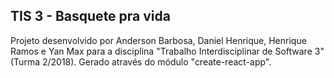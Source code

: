 ## TIS 3 - Basquete pra vida

Projeto desenvolvido por Anderson Barbosa, Daniel Henrique, Henrique Ramos e Yan Max para a disciplina "Trabalho Interdisciplinar de Software 3" (Turma 2/2018). Gerado através do módulo "create-react-app".


